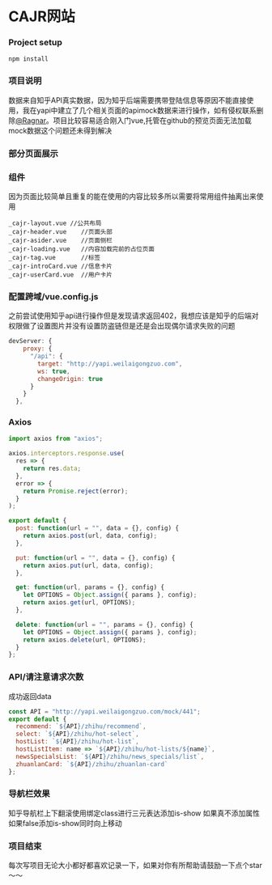 # CAJR网站

### Project setup
```
npm install
```

### 项目说明

数据来自知乎API真实数据，因为知乎后端需要携带登陆信息等原因不能直接使用，我在yapi中建立了几个相关页面的apimock数据来进行操作，如有侵权联系删除[@Ragnar](1535354822@qq.com)。项目比较容易适合刚入门vue,托管在github的预览页面无法加载mock数据这个问题还未得到解决

### 部分页面展示



### 组件

因为页面比较简单且重复的能在使用的内容比较多所以需要将常用组件抽离出来使用

```
_cajr-layout.vue //公共布局
_cajr-header.vue	//页面头部
_cajr-asider.vue	//页面侧栏
_cajr-loading.vue	//内容加载完前的占位页面
_cajr-tag.vue		//标签
_cajr-introCard.vue	//信息卡片
_cajr-userCard.vue	//用户卡片
```

### 配置跨域/vue.config.js

之前尝试使用知乎api进行操作但是发现请求返回402，我想应该是知乎的后端对权限做了设置图片并没有设置防盗链但是还是会出现偶尔请求失败的问题

```javascript
devServer: {
    proxy: {
      "/api": {
        target: "http://yapi.weilaigongzuo.com",
        ws: true,
        changeOrigin: true
      }
    }
  },
```

### Axios

```javascript
import axios from "axios";

axios.interceptors.response.use(
  res => {
    return res.data;
  },
  error => {
    return Promise.reject(error);
  }
);

export default {
  post: function(url = "", data = {}, config) {
    return axios.post(url, data, config);
  },

  put: function(url = "", data = {}, config) {
    return axios.put(url, data, config);
  },

  get: function(url, params = {}, config) {
    let OPTIONS = Object.assign({ params }, config);
    return axios.get(url, OPTIONS);
  },

  delete: function(url = "", params = {}, config) {
    let OPTIONS = Object.assign({ params }, config);
    return axios.delete(url, OPTIONS);
  }
};

```

### API/请注意请求次数

成功返回data

```javascript
const API = "http://yapi.weilaigongzuo.com/mock/441";
export default {
  recommend: `${API}/zhihu/recommend`,
  select: `${API}/zhihu/hot-select`,
  hostList: `${API}/zhihu/hot-list`,
  hostListItem: name => `${API}/zhihu/hot-lists/${name}`,
  newsSpecialsList: `${API}/zhihu/news_specials/list`,
  zhuanlanCard: `${API}/zhihu/zhuanlan-card`
};
```

### 导航栏效果

知乎导航栏上下翻滚使用绑定class进行三元表达添加is-show 如果真不添加属性如果false添加is-show同时向上移动

### 项目结束

每次写项目无论大小都好都喜欢记录一下，如果对你有所帮助请鼓励一下点个star～～

